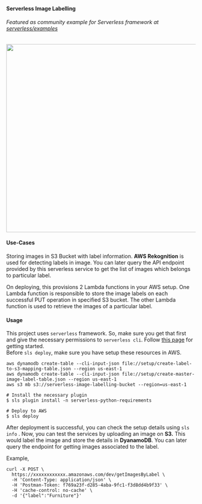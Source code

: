 
#### Serverless Image Labelling

###### Featured as community example for Serverless framework at [serverless/examples](https://github.com/serverless/examples)

<img src="https://user-images.githubusercontent.com/16336390/90423966-fb30e780-e0da-11ea-8adf-01124ca0bfc3.png" width="600" height="500" />

#### Use-Cases

Storing images in S3 Bucket with label information. **AWS Rekognition** is used for detecting labels in image. You can later query the API endpoint provided by this serverless service to get the list of images which belongs to particular label. 

On deploying, this provisions 2 Lambda functions in your AWS setup. One Lambda function is responsible to store the image labels on each successful PUT operation in specified S3 bucket. The other Lambda function is used to retrieve the images of a particular label.

#### Usage

This project uses `serverless` framework. So, make sure you get that first and give the necessary permissions to `serverless cli`. Follow [this page](https://www.serverless.com/framework/docs/getting-started/) for getting started. <br>
Before `sls deploy`, make sure you have setup these resources in AWS.
```
aws dynamodb create-table --cli-input-json file://setup/create-label-to-s3-mapping-table.json --region us-east-1
aws dynamodb create-table --cli-input-json file://setup/create-master-image-label-table.json --region us-east-1
aws s3 mb s3://serverless-image-labelling-bucket --region=us-east-1
```

```
# Install the necessary plugin
$ sls plugin install -n serverless-python-requirements
```
```
# Deploy to AWS
$ sls deploy
```
After deployment is successful, you can check the setup details using `sls info` . Now, you can test the services by uploading an image on **S3.** This would label the image and store the details in **DyanamoDB**. You can later query the endpoint for getting images associated to the label.

Example,

    curl -X POST \
      https://xxxxxxxxxxxx.amazonaws.com/dev/getImagesByLabel \
      -H 'Content-Type: application/json' \
      -H 'Postman-Token: f769a23f-d285-4aba-9fc1-f3d8dd4b9f33' \
      -H 'cache-control: no-cache' \
      -d '{"label":"Furniture"}'
      




